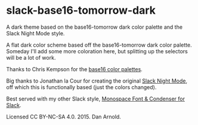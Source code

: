 # slack-base16-tomorrow-dark
A dark theme based on the base16-tomorrow dark color palette and the Slack Night Mode style.

A flat dark color scheme based off the base16-tomorrow dark color palette. Someday I'll add some more coloration here, but splitting up the selectors will be a lot of work.

Thanks to Chris Kempson for the [base16 color palettes](http://chriskempson.github.io/base16/).

Big thanks to Jonathan la Cour for creating the original [Slack Night Mode](https://userstyles.org/styles/101971/slack-night-mode), off which this is functionally based (just the colors changed).

Best served with my other Slack style, [Monospace Font & Condenser for
Slack](https://userstyles.org/styles/108061/monospace-font-condenser-for-slack).

Licensed CC BY-NC-SA 4.0. 2015. Dan Arnold.
